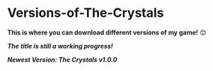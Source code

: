 # Versions-of-The-Crystals
<b>This is where you can download different versions of my game!</b> 😊

<b><i>The title is still a working progress!</i></b>

<b><i>Newest Version: The Crystals v1.0.0</i></b>
